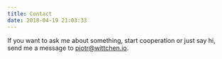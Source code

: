 ```yaml
---
title: Contact
date: 2018-04-19 21:03:33
---
```


If you want to ask me about something, start cooperation or just say hi, send me a message to piotr@wittchen.io.
